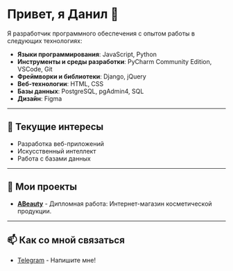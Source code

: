 # Привет, я Данил 👋

Я разработчик программного обеспечения с опытом работы в следующих технологиях:

- **Языки программирования**: JavaScript, Python
- **Инструменты и среды разработки**: PyCharm Community Edition, VSCode, Git
- **Фреймворки и библиотеки**: Django, jQuery
- **Веб-технологии**: HTML, CSS
- **Базы данных**: PostgreSQL, pgAdmin4, SQL
- **Дизайн**: Figma

---

## 🌱 Текущие интересы
- Разработка веб-приложений
- Искусственный интеллект
- Работа с базами данных

---

## 💼 Мои проекты
- [**ABeauty**](https://github.com/kaplya143/ABeuaty) - Дипломная работа: Интернет-магазин косметической продукции.

---

## 📫 Как со мной связаться
- [Telegram](https://t.me/spamli143) - Напишите мне!
